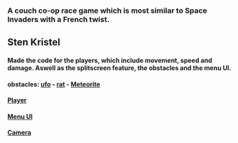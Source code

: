 ### A couch co-op race game which is most similar to Space Invaders with a French twist.

## Sten Kristel
#### Made the code for the players, which include movement, speed and damage. Aswell as the splitscreen feature, the obstacles and the menu UI. 
#### obstacles: [ufo](https://github.com/stenkristel/Space/blob/main/Space/Assets/Scripts/ufo.cs) - [rat](https://github.com/stenkristel/Space/blob/main/Space/Assets/Scripts/rat.cs) - [Meteorite](https://github.com/stenkristel/Space/blob/main/Space/Assets/Scripts/MeteoriteDestroy.cs)
#### [Player](https://github.com/stenkristel/Space/blob/main/Space/Assets/Scripts/Movement.cs)
#### [Menu UI](https://github.com/stenkristel/Space/blob/main/Space/Assets/Scripts/MenuNewGame.cs)
#### [Camera](https://github.com/stenkristel/Space/blob/main/Space/Assets/Scripts/CameraL.cs)
